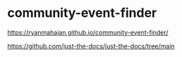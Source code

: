 # community-event-finder

https://ryanmahajan.github.io/community-event-finder/

https://github.com/just-the-docs/just-the-docs/tree/main